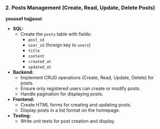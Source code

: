 ### 2. Posts Management (Create, Read, Update, Delete Posts)
**youssef hajjaoui:**
- **SQL:**
  - Create the `posts` table with fields:
    - `post_id`
    - `user_id` (foreign key to `users`)
    - `title`
    - `content`
    - `created_at`
    - `updated_at`
- **Backend:**
  - Implement CRUD operations (Create, Read, Update, Delete) for posts.
  - Ensure only registered users can create or modify posts.
  - Handle pagination for displaying posts.
- **Frontend:**
  - Create HTML forms for creating and updating posts.
  - Display posts in a list format on the homepage.
- **Testing:**
  - Write unit tests for post creation and display.